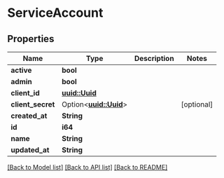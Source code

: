 # ServiceAccount

## Properties

Name | Type | Description | Notes
------------ | ------------- | ------------- | -------------
**active** | **bool** |  | 
**admin** | **bool** |  | 
**client_id** | [**uuid::Uuid**](uuid::Uuid.md) |  | 
**client_secret** | Option<[**uuid::Uuid**](uuid::Uuid.md)> |  | [optional]
**created_at** | **String** |  | 
**id** | **i64** |  | 
**name** | **String** |  | 
**updated_at** | **String** |  | 

[[Back to Model list]](../README.md#documentation-for-models) [[Back to API list]](../README.md#documentation-for-api-endpoints) [[Back to README]](../README.md)


